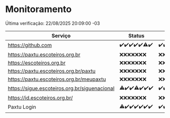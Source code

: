 # Monitoramento

Última verificação: 22/08/2025 20:09:00 -03

|Serviço|Status|Últimas 24h|
|---|---|---|
|https://github.com|<span title="2025-08-15: OK=23">✔️</span><span title="2025-08-16: OK=23">✔️</span><span title="2025-08-17: OK=23">✔️</span><span title="2025-08-18: OK=23">✔️</span><span title="2025-08-19: OK=23">✔️</span><span title="2025-08-20: OK=22, Falhas=1">⚠️</span><span title="2025-08-21: OK=22">✔️</span>|<span title="21/08/2025 20:09:00 -03 : 200">✔️</span><span title="21/08/2025 21:46:00 -03 : 200">✔️</span><span title="21/08/2025 23:24:00 -03 : 200">✔️</span><span title="22/08/2025 00:34:00 -03 : 200">✔️</span><span title="22/08/2025 01:11:00 -03 : 200">✔️</span><span title="22/08/2025 02:10:00 -03 : 200">✔️</span><span title="22/08/2025 03:14:00 -03 : 200">✔️</span><span title="22/08/2025 04:09:00 -03 : 200">✔️</span><span title="22/08/2025 05:13:00 -03 : 200">✔️</span><span title="22/08/2025 06:10:00 -03 : 200">✔️</span><span title="22/08/2025 07:10:00 -03 : 200">✔️</span><span title="22/08/2025 08:08:00 -03 : 200">✔️</span><span title="22/08/2025 09:17:00 -03 : 200">✔️</span><span title="22/08/2025 10:21:00 -03 : 200">✔️</span><span title="22/08/2025 11:09:00 -03 : 200">✔️</span><span title="22/08/2025 12:09:00 -03 : 200">✔️</span><span title="22/08/2025 13:10:00 -03 : 200">✔️</span><span title="22/08/2025 14:08:00 -03 : 200">✔️</span><span title="22/08/2025 15:13:00 -03 : 200">✔️</span><span title="22/08/2025 16:07:00 -03 : 200">✔️</span><span title="22/08/2025 17:10:00 -03 : 200">✔️</span><span title="22/08/2025 18:07:00 -03 : 200">✔️</span><span title="22/08/2025 19:08:00 -03 : 200">✔️</span><span title="22/08/2025 20:09:00 -03 : 200">✔️</span>|
|https://paxtu.escoteiros.org.br|<span title="2025-08-15: Falhas=23">❌</span><span title="2025-08-16: Falhas=23">❌</span><span title="2025-08-17: Falhas=23">❌</span><span title="2025-08-18: Falhas=23">❌</span><span title="2025-08-19: Falhas=23">❌</span><span title="2025-08-20: Falhas=23">❌</span><span title="2025-08-21: Falhas=22">❌</span>|<span title="21/08/2025 20:09:00 -03 : 403">❌</span><span title="21/08/2025 21:46:00 -03 : 403">❌</span><span title="21/08/2025 23:24:00 -03 : 403">❌</span><span title="22/08/2025 00:34:00 -03 : 403">❌</span><span title="22/08/2025 01:11:00 -03 : 403">❌</span><span title="22/08/2025 02:10:00 -03 : 403">❌</span><span title="22/08/2025 03:14:00 -03 : 403">❌</span><span title="22/08/2025 04:09:00 -03 : 403">❌</span><span title="22/08/2025 05:13:00 -03 : 403">❌</span><span title="22/08/2025 06:10:00 -03 : 403">❌</span><span title="22/08/2025 07:10:00 -03 : 403">❌</span><span title="22/08/2025 08:08:00 -03 : 403">❌</span><span title="22/08/2025 09:17:00 -03 : 403">❌</span><span title="22/08/2025 10:21:00 -03 : 403">❌</span><span title="22/08/2025 11:09:00 -03 : 403">❌</span><span title="22/08/2025 12:09:00 -03 : 403">❌</span><span title="22/08/2025 13:10:00 -03 : 403">❌</span><span title="22/08/2025 14:08:00 -03 : 403">❌</span><span title="22/08/2025 15:13:00 -03 : 403">❌</span><span title="22/08/2025 16:07:00 -03 : 403">❌</span><span title="22/08/2025 17:10:00 -03 : 403">❌</span><span title="22/08/2025 18:07:00 -03 : 403">❌</span><span title="22/08/2025 19:08:00 -03 : 403">❌</span><span title="22/08/2025 20:09:00 -03 : 403">❌</span>|
|https://escoteiros.org.br|<span title="2025-08-15: Falhas=23">❌</span><span title="2025-08-16: Falhas=23">❌</span><span title="2025-08-17: Falhas=23">❌</span><span title="2025-08-18: Falhas=23">❌</span><span title="2025-08-19: Falhas=23">❌</span><span title="2025-08-20: Falhas=23">❌</span><span title="2025-08-21: Falhas=22">❌</span>|<span title="21/08/2025 20:09:00 -03 : 403">❌</span><span title="21/08/2025 21:46:00 -03 : 403">❌</span><span title="21/08/2025 23:24:00 -03 : 403">❌</span><span title="22/08/2025 00:34:00 -03 : 403">❌</span><span title="22/08/2025 01:11:00 -03 : 403">❌</span><span title="22/08/2025 02:10:00 -03 : 403">❌</span><span title="22/08/2025 03:14:00 -03 : 403">❌</span><span title="22/08/2025 04:09:00 -03 : 403">❌</span><span title="22/08/2025 05:13:00 -03 : 403">❌</span><span title="22/08/2025 06:10:00 -03 : 403">❌</span><span title="22/08/2025 07:10:00 -03 : 403">❌</span><span title="22/08/2025 08:08:00 -03 : 403">❌</span><span title="22/08/2025 09:17:00 -03 : 403">❌</span><span title="22/08/2025 10:21:00 -03 : 403">❌</span><span title="22/08/2025 11:09:00 -03 : 403">❌</span><span title="22/08/2025 12:09:00 -03 : 403">❌</span><span title="22/08/2025 13:10:00 -03 : 403">❌</span><span title="22/08/2025 14:08:00 -03 : 403">❌</span><span title="22/08/2025 15:13:00 -03 : 403">❌</span><span title="22/08/2025 16:07:00 -03 : 403">❌</span><span title="22/08/2025 17:10:00 -03 : 403">❌</span><span title="22/08/2025 18:08:00 -03 : 403">❌</span><span title="22/08/2025 19:08:00 -03 : 403">❌</span><span title="22/08/2025 20:09:00 -03 : 403">❌</span>|
|https://paxtu.escoteiros.org.br/paxtu|<span title="2025-08-15: Falhas=23">❌</span><span title="2025-08-16: Falhas=23">❌</span><span title="2025-08-17: Falhas=23">❌</span><span title="2025-08-18: Falhas=23">❌</span><span title="2025-08-19: Falhas=23">❌</span><span title="2025-08-20: Falhas=23">❌</span><span title="2025-08-21: Falhas=22">❌</span>|<span title="21/08/2025 20:09:00 -03 : 403">❌</span><span title="21/08/2025 21:46:00 -03 : 403">❌</span><span title="21/08/2025 23:24:00 -03 : 403">❌</span><span title="22/08/2025 00:34:00 -03 : 403">❌</span><span title="22/08/2025 01:11:00 -03 : 403">❌</span><span title="22/08/2025 02:10:00 -03 : 403">❌</span><span title="22/08/2025 03:14:00 -03 : 403">❌</span><span title="22/08/2025 04:09:00 -03 : 403">❌</span><span title="22/08/2025 05:13:00 -03 : 403">❌</span><span title="22/08/2025 06:10:00 -03 : 403">❌</span><span title="22/08/2025 07:10:00 -03 : 403">❌</span><span title="22/08/2025 08:08:00 -03 : 403">❌</span><span title="22/08/2025 09:17:00 -03 : 403">❌</span><span title="22/08/2025 10:21:00 -03 : 403">❌</span><span title="22/08/2025 11:09:00 -03 : 403">❌</span><span title="22/08/2025 12:09:00 -03 : 403">❌</span><span title="22/08/2025 13:10:00 -03 : 403">❌</span><span title="22/08/2025 14:08:00 -03 : 403">❌</span><span title="22/08/2025 15:13:00 -03 : 403">❌</span><span title="22/08/2025 16:07:00 -03 : 403">❌</span><span title="22/08/2025 17:10:00 -03 : 403">❌</span><span title="22/08/2025 18:08:00 -03 : 403">❌</span><span title="22/08/2025 19:08:00 -03 : 403">❌</span><span title="22/08/2025 20:09:00 -03 : 403">❌</span>|
|https://paxtu.escoteiros.org.br/meupaxtu|<span title="2025-08-15: Falhas=23">❌</span><span title="2025-08-16: Falhas=23">❌</span><span title="2025-08-17: Falhas=23">❌</span><span title="2025-08-18: Falhas=23">❌</span><span title="2025-08-19: Falhas=23">❌</span><span title="2025-08-20: Falhas=23">❌</span><span title="2025-08-21: Falhas=22">❌</span>|<span title="21/08/2025 20:09:00 -03 : 403">❌</span><span title="21/08/2025 21:46:00 -03 : 403">❌</span><span title="21/08/2025 23:24:00 -03 : 403">❌</span><span title="22/08/2025 00:34:00 -03 : 403">❌</span><span title="22/08/2025 01:11:00 -03 : 403">❌</span><span title="22/08/2025 02:10:00 -03 : 403">❌</span><span title="22/08/2025 03:14:00 -03 : 403">❌</span><span title="22/08/2025 04:09:00 -03 : 403">❌</span><span title="22/08/2025 05:13:00 -03 : 403">❌</span><span title="22/08/2025 06:10:00 -03 : 403">❌</span><span title="22/08/2025 07:10:00 -03 : 403">❌</span><span title="22/08/2025 08:08:00 -03 : 403">❌</span><span title="22/08/2025 09:17:00 -03 : 403">❌</span><span title="22/08/2025 10:21:00 -03 : 403">❌</span><span title="22/08/2025 11:09:00 -03 : 403">❌</span><span title="22/08/2025 12:09:00 -03 : 403">❌</span><span title="22/08/2025 13:10:00 -03 : 403">❌</span><span title="22/08/2025 14:08:00 -03 : 403">❌</span><span title="22/08/2025 15:13:00 -03 : 403">❌</span><span title="22/08/2025 16:07:00 -03 : 403">❌</span><span title="22/08/2025 17:10:00 -03 : 403">❌</span><span title="22/08/2025 18:08:00 -03 : 403">❌</span><span title="22/08/2025 19:08:00 -03 : 403">❌</span><span title="22/08/2025 20:09:00 -03 : 403">❌</span>|
|https://sigue.escoteiros.org.br/siguenacional|<span title="2025-08-15: OK=22, Falhas=1">⚠️</span><span title="2025-08-16: OK=23">✔️</span><span title="2025-08-17: OK=23">✔️</span><span title="2025-08-18: OK=22, Falhas=1">⚠️</span><span title="2025-08-19: OK=23">✔️</span><span title="2025-08-20: OK=23">✔️</span><span title="2025-08-21: OK=22">✔️</span>|<span title="21/08/2025 20:09:00 -03 : 200">✔️</span><span title="21/08/2025 21:46:00 -03 : 200">✔️</span><span title="21/08/2025 23:24:00 -03 : 200">✔️</span><span title="22/08/2025 00:34:00 -03 : 200">✔️</span><span title="22/08/2025 01:11:00 -03 : 200">✔️</span><span title="22/08/2025 02:10:00 -03 : 200">✔️</span><span title="22/08/2025 03:14:00 -03 : 200">✔️</span><span title="22/08/2025 04:09:00 -03 : 200">✔️</span><span title="22/08/2025 05:13:00 -03 : 200">✔️</span><span title="22/08/2025 06:10:00 -03 : 200">✔️</span><span title="22/08/2025 07:10:00 -03 : 200">✔️</span><span title="22/08/2025 08:08:00 -03 : 200">✔️</span><span title="22/08/2025 09:17:00 -03 : 200">✔️</span><span title="22/08/2025 10:21:00 -03 : 200">✔️</span><span title="22/08/2025 11:09:00 -03 : 200">✔️</span><span title="22/08/2025 12:09:00 -03 : 200">✔️</span><span title="22/08/2025 13:10:00 -03 : 200">✔️</span><span title="22/08/2025 14:08:00 -03 : 200">✔️</span><span title="22/08/2025 15:13:00 -03 : 0">❌</span><span title="22/08/2025 16:07:00 -03 : 200">✔️</span><span title="22/08/2025 17:10:00 -03 : 200">✔️</span><span title="22/08/2025 18:08:00 -03 : 200">✔️</span><span title="22/08/2025 19:08:00 -03 : 200">✔️</span><span title="22/08/2025 20:09:00 -03 : 200">✔️</span>|
|https://id.escoteiros.org.br/|<span title="2025-08-15: Falhas=23">❌</span><span title="2025-08-16: Falhas=23">❌</span><span title="2025-08-17: Falhas=23">❌</span><span title="2025-08-18: Falhas=23">❌</span><span title="2025-08-19: Falhas=23">❌</span><span title="2025-08-20: Falhas=23">❌</span><span title="2025-08-21: Falhas=22">❌</span>|<span title="21/08/2025 20:09:00 -03 : 403">❌</span><span title="21/08/2025 21:46:00 -03 : 403">❌</span><span title="21/08/2025 23:24:00 -03 : 403">❌</span><span title="22/08/2025 00:34:00 -03 : 403">❌</span><span title="22/08/2025 01:11:00 -03 : 403">❌</span><span title="22/08/2025 02:10:00 -03 : 403">❌</span><span title="22/08/2025 03:14:00 -03 : 403">❌</span><span title="22/08/2025 04:09:00 -03 : 403">❌</span><span title="22/08/2025 05:13:00 -03 : 403">❌</span><span title="22/08/2025 06:10:00 -03 : 403">❌</span><span title="22/08/2025 07:10:00 -03 : 403">❌</span><span title="22/08/2025 08:08:00 -03 : 403">❌</span><span title="22/08/2025 09:17:00 -03 : 403">❌</span><span title="22/08/2025 10:21:00 -03 : 403">❌</span><span title="22/08/2025 11:09:00 -03 : 403">❌</span><span title="22/08/2025 12:09:00 -03 : 403">❌</span><span title="22/08/2025 13:11:00 -03 : 403">❌</span><span title="22/08/2025 14:08:00 -03 : 403">❌</span><span title="22/08/2025 15:13:00 -03 : 403">❌</span><span title="22/08/2025 16:07:00 -03 : 403">❌</span><span title="22/08/2025 17:10:00 -03 : 403">❌</span><span title="22/08/2025 18:08:00 -03 : 403">❌</span><span title="22/08/2025 19:08:00 -03 : 403">❌</span><span title="22/08/2025 20:09:00 -03 : 403">❌</span>|
|Paxtu Login|<span title="2025-08-15: OK=22, Falhas=1">⚠️</span><span title="2025-08-16: OK=23">✔️</span><span title="2025-08-17: OK=23">✔️</span><span title="2025-08-18: OK=23">✔️</span><span title="2025-08-19: OK=23">✔️</span><span title="2025-08-20: OK=23">✔️</span><span title="2025-08-21: OK=22">✔️</span>|<span title="21/08/2025 20:09:00 -03 : 200">✔️</span><span title="21/08/2025 21:46:00 -03 : 200">✔️</span><span title="21/08/2025 23:24:00 -03 : 200">✔️</span><span title="22/08/2025 00:34:00 -03 : 200">✔️</span><span title="22/08/2025 01:11:00 -03 : 200">✔️</span><span title="22/08/2025 02:10:00 -03 : 200">✔️</span><span title="22/08/2025 03:14:00 -03 : 200">✔️</span><span title="22/08/2025 04:09:00 -03 : 200">✔️</span><span title="22/08/2025 05:13:00 -03 : 200">✔️</span><span title="22/08/2025 06:10:00 -03 : 200">✔️</span><span title="22/08/2025 07:10:00 -03 : 200">✔️</span><span title="22/08/2025 08:08:00 -03 : 200">✔️</span><span title="22/08/2025 09:17:00 -03 : 200">✔️</span><span title="22/08/2025 10:21:00 -03 : 200">✔️</span><span title="22/08/2025 11:09:00 -03 : 200">✔️</span><span title="22/08/2025 12:09:00 -03 : 200">✔️</span><span title="22/08/2025 13:11:00 -03 : 200">✔️</span><span title="22/08/2025 14:08:00 -03 : 200">✔️</span><span title="22/08/2025 15:13:00 -03 : 504">❌</span><span title="22/08/2025 16:07:00 -03 : 200">✔️</span><span title="22/08/2025 17:10:00 -03 : 200">✔️</span><span title="22/08/2025 18:08:00 -03 : 200">✔️</span><span title="22/08/2025 19:08:00 -03 : 200">✔️</span><span title="22/08/2025 20:09:00 -03 : 200">✔️</span>|
